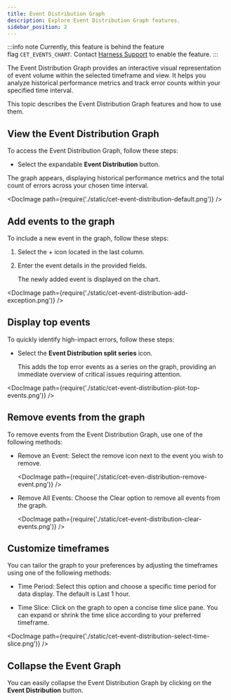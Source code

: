 ```yaml
---
title: Event Distribution Graph
description: Explore Event Distribution Graph features.
sidebar_position: 2
---
```


:::info note
Currently, this feature is behind the feature flag `CET_EVENTS_CHART`. Contact [Harness Support](mailto:support@harness.io) to enable the feature.
:::

The Event Distribution Graph provides an interactive visual representation of event volume within the selected timeframe and view. It helps you analyze historical performance metrics and track error counts within your specified time interval. 

This topic describes the Event Distribution Graph features and how to use them.


## View the Event Distribution Graph

To access the Event Distribution Graph, follow these steps:

- Select the expandable **Event Distribution** button.

The graph appears, displaying historical performance metrics and the total count of errors across your chosen time interval.

<DocImage path={require('./static/cet-event-distribution-default.png')} />


## Add events to the graph

To include a new event in the graph, follow these steps:

1. Select the + icon located in the last column.
   
2. Enter the event details in the provided fields.
   
   The newly added event is displayed on the chart.

<DocImage path={require('./static/cet-event-distribution-add-exception.png')} />


## Display top events

To quickly identify high-impact errors, follow these steps:

- Select the **Event Distribution split series** icon.
  
  This adds the top error events as a series on the graph, providing an immediate overview of critical issues requiring attention.

<DocImage path={require('./static/cet-event-distribution-plot-top-events.png')} />


## Remove events from the graph

To remove events from the Event Distribution Graph, use one of the following methods:

- Remove an Event: Select the remove icon next to the event you wish to remove.
 
  <DocImage path={require('./static/cet-even-distribution-remove-event.png')} />

- Remove All Events: Choose the Clear option to remove all events from the graph.
  
  <DocImage path={require('./static/cet-event-distribution-clear-events.png')} />

## Customize timeframes

You can tailor the graph to your preferences by adjusting the timeframes using one of the following methods:

- Time Period: Select this option and choose a specific time period for data display. The default is Last 1 hour.

- Time Slice: Click on the graph to open a concise time slice pane. You can expand or shrink the time slice according to your preferred timeframe.

<DocImage path={require('./static/cet-event-distribution-select-time-slice.png')} />


## Collapse the Event Graph

You can easily collapse the Event Distribution Graph by clicking on the **Event Distribution** button.
